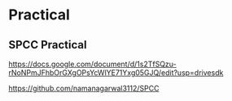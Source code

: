 # Practical

## SPCC Practical
https://docs.google.com/document/d/1s2TfSQzu-rNoNPmJFhbOrGXgOPsYcWlYE71Yxg05GJQ/edit?usp=drivesdk

https://github.com/namanagarwal3112/SPCC
